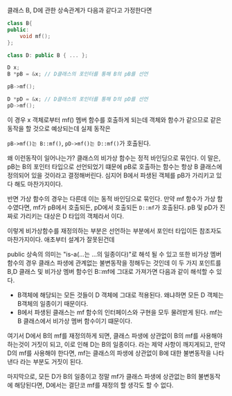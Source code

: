 
클래스 B, D에 관한 상속관계가 다음과 같다고 가정한다면

```c++
class B{
public:
	void mf();
};

class D: public B { ... };

D x;
B *pB = &x; // D클래스의 포인터를 통해 B의 pB를 선언

pB->mf();

D *pD = &x; // D클래스의 포인터를 통해 D의 pD를 선언
pD->mf(); 

```

이 경우 x 객체로부터 mf() 멤버 함수를 호출하게 되는데
객체와 함수가 같으므로 같은 동작을 할 것으로 예상되는데
실제 동작은

`pB->mf()는 B::mf()`, `pD->mf()는 D::mf()`가 호출된다.

왜 이런동작이 일어나는가?
클래스의 비가상 함수는 정적 바인딩으로 묶인다. 이 말은,
pB는 B의 포인터 타입으로 선언되었기 떄문에 pB로 호출하는 함수는 항상 B 클래스에 정의되어 있을 것이라고 결정해버린다.
심지어 B에서 파생된 객체를 pB가 가리키고 있다 해도 마찬가지이다.

반면 가상 함수의 경우는 다른데 이는 동적 바인딩으로 묶인다.
만약 mf 함수가 가상 함수였다면, mf가 pB에서 호출되든, pD에서 호출되든 `D::mf`가 호출된다. pB 및 pD가 진짜로 가리키는 대상은 D 타입의 객체라서 이다.

이렇게 비가상함수를 재정의하는 부분은 선언하는 부분에서 포인터 타입이든 참조자도 마찬가지이다. 애초부터 설계가 잘못된건데

public 상속의 의미는 "is-a(...는 ...의 일종이다)"로 해석 될 수 있고
또한 비가상 멤버 함수의 경우 클래스 파생에 관계없는 불변동작을 정해두는 것인데
이 두 가지 포인트를 B,D 클래스 및 비가상 멤버 함수인 B::mf에 그대로 가져가면 다음과 같이 해석할 수 있다.

-  B객체에 해당되는 모든 것들이 D 객체에 그대로 적용된다. 왜냐하면 모든 D 객체는 B객체의 일종이기 때문이다.
- B에서 파생된 클래스는 mf 함수의 인터페이스와 구현을 모두 물려받게 된다. mf는 B 클래스에서 비가상 멤버 함수이기 떄문이다.

여기서 D에서 B의 mf를 재정의하게 되면, 클래스 파생에 상관없이 B의 mf를 사용해야 하는것이 거짓이 되고, 이로 인해 D는 B의 일종이다. 라는 제약 사항이 깨지게되고, 만약 D의 mf를 사용해야 한다면, mf는 클래스의 파생에 상관없이 B에 대한 불변동작을 나타낸다 라는 부분도 거짓이 된다.

마지막으로, 모든 D가 B의 일종이고 정말 mf가 클래스 파생에 상관없는 B의 불변동작에 해당된다면, D에서는 결단코 mf를 재정의 할 생각도 할 수 없다. 